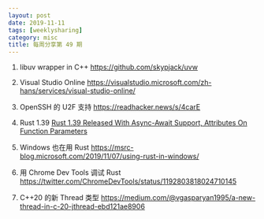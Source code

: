 ```yaml
---
layout: post
date: 2019-11-11
tags: [weeklysharing]
category: misc
title: 每周分享第 49 期
---
```


1. libuv wrapper in C++ https://github.com/skypjack/uvw

2. Visual Studio Online https://visualstudio.microsoft.com/zh-hans/services/visual-studio-online/

3. OpenSSH 的 U2F 支持 https://readhacker.news/s/4carE

4. Rust 1.39 [Rust 1.39 Released With Async-Await Support, Attributes On Function Parameters](http://www.phoronix.com/scan.php?page=news_item&px=Rust-1.39-Released)

5. Windows 也在用 Rust https://msrc-blog.microsoft.com/2019/11/07/using-rust-in-windows/

6. 用 Chrome Dev Tools 调试 Rust https://twitter.com/ChromeDevTools/status/1192803818024710145

7. C++20 的新 Thread 类型 https://medium.com/@vgasparyan1995/a-new-thread-in-c-20-jthread-ebd121ae8906

   
